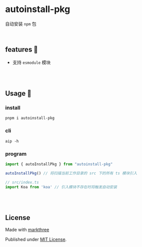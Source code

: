# autoinstall-pkg

自动安装 `npm` 包

<br />

## features 🦕

- 支持 `esmodule` 模块

<br />
<br />

## Usage 🦖

### install

```shell
pnpm i autoinstall-pkg
```

### cli

```shell
aip -h
```

### program

```ts
import { autoInstallPkg } from "autoinstall-pkg"

autoInstallPkg() // 将扫描当前工作目录的 src 下的所有 ts 模块引入
```

```ts
// src/index.ts
import Koa from 'koa' // 引入模块不存在时将触发自动安装
```

<br />
<br />

## License

Made with [markthree](https://github.com/markthree)

Published under [MIT License](./LICENSE).


<br />